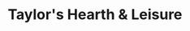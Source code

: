 ---
title: "Taylor's Hearth & Leisure"
url: /franklin-square/taylors-hearth-and-leisure/
shop: appliance
---